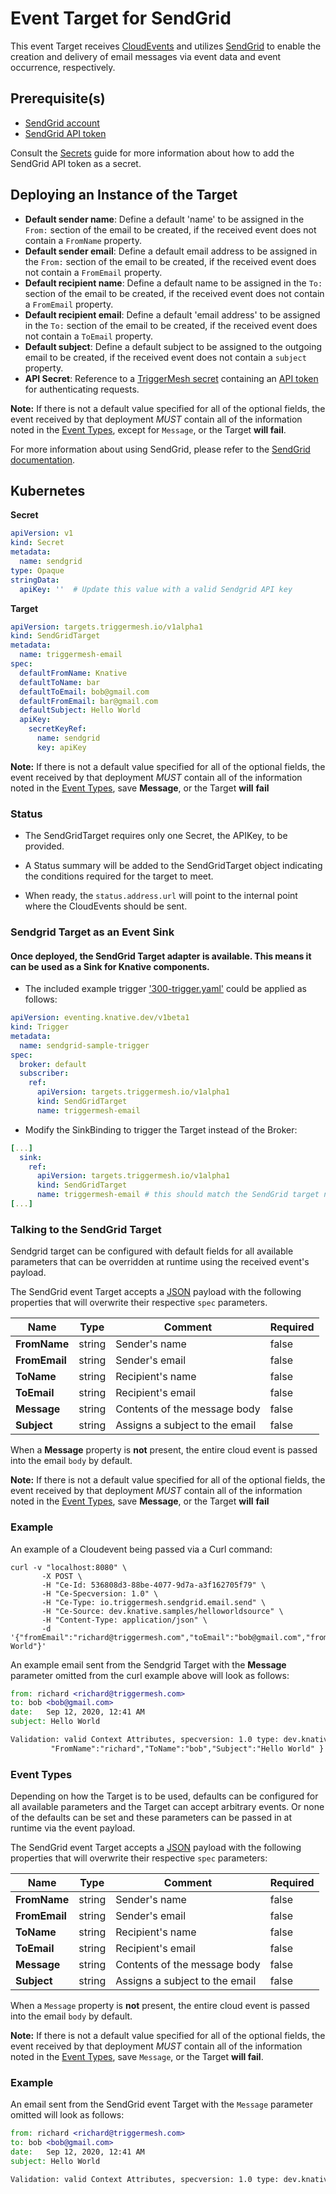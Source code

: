 # Event Target for SendGrid

This event Target receives [CloudEvents][ce] and utilizes [SendGrid][sg] to enable the creation and delivery of email messages via event data and event occurrence, respectively.

## Prerequisite(s)

- [SendGrid account][sgSU]
- [SendGrid API token][api]

Consult the [Secrets](../guides/secrets.md) guide for more information about how to add the SendGrid API token as a secret.

## Deploying an Instance of the Target

- **Default sender name**: Define a default 'name' to be assigned in the `From:` section of the email to be created, if the received event does not contain a `FromName` property.
- **Default sender email**: Define a default email address to be assigned in the `From:` section of the email to be created, if the received event does not contain a `FromEmail` property.
- **Default recipient name**: Define a default name to be assigned in the `To:` section of the email to be created, if the received event does not contain a `FromEmail` property.
- **Default recipient email**: Define a default 'email address' to be assigned in the `To:` section of the email to be created, if the received event does not contain a `ToEmail` property.
- **Default subject**: Define a default subject to be assigned to the outgoing email to be created, if the received event does not contain a `subject` property.
- **API Secret**: Reference to a [TriggerMesh secret](../guides/secrets.md) containing an [API token][api] for authenticating requests.

**Note:** If there is not a default value specified for all of the optional fields, the event received by that deployment *MUST* contain all of the information noted in the [Event Types](#event-types), except for `Message`, or the Target **will fail**.

For more information about using SendGrid, please refer to the [SendGrid documentation][docs].

## Kubernetes

**Secret**

```yaml
apiVersion: v1
kind: Secret
metadata:
  name: sendgrid
type: Opaque
stringData:
  apiKey: ''  # Update this value with a valid Sendgrid API key
```

**Target**

```yaml
apiVersion: targets.triggermesh.io/v1alpha1
kind: SendGridTarget
metadata:
  name: triggermesh-email
spec:
  defaultFromName: Knative
  defaultToName: bar
  defaultToEmail: bob@gmail.com
  defaultFromEmail: bar@gmail.com
  defaultSubject: Hello World
  apiKey:
    secretKeyRef:
      name: sendgrid
      key: apiKey
```

**Note:** If there is not a default value specified for all of the optional fields, the event received by that deployment *MUST* contain all of the information noted in the [Event Types](#event-types), save **Message**, or the Target **will** **fail**

### Status

* The SendGridTarget requires only one Secret, the APIKey, to be provided.

* A Status summary will be added to the SendGridTarget object indicating the conditions required for the target to meet.

* When ready, the `status.address.url` will point to the internal point where the CloudEvents should be sent.

### Sendgrid Target as an Event Sink

#### Once deployed, the SendGrid Target adapter is available. This means it can be used as a Sink for Knative components.

* The included example trigger ['300-trigger.yaml'](../samples/sendgrid/300-trigger.yaml) could be applied as follows:

```yaml
apiVersion: eventing.knative.dev/v1beta1
kind: Trigger
metadata:
  name: sendgrid-sample-trigger
spec:
  broker: default
  subscriber:
    ref:
      apiVersion: targets.triggermesh.io/v1alpha1
      kind: SendGridTarget
      name: triggermesh-email
```


* Modify the SinkBinding to trigger the Target instead of the Broker:

```yaml
[...]
  sink:
    ref:
      apiVersion: targets.triggermesh.io/v1alpha1
      kind: SendGridTarget
      name: triggermesh-email # this should match the SendGrid target name
[...]
```

### Talking to the SendGrid Target

Sendgrid target can be configured with default fields for all available parameters that can be overridden at runtime using the received event's payload.

The SendGrid event Target accepts a [JSON][ce-jsonformat] payload with the following properties that will overwrite their respective `spec` parameters.

| Name  |  Type |  Comment | Required
|---|---|---|---|
| **FromName** | string | Sender's name |false |
| **FromEmail** | string | Sender's email | false |
| **ToName** | string | Recipient's name | false |
| **ToEmail** | string | Recipient's email | false |
| **Message** | string | Contents of the message body | false |
| **Subject** | string | Assigns a subject to the email | false |

When a **Message** property is **not** present, the entire cloud event is passed into the email `body` by default.

**Note:** If there is not a default value specified for all of the optional fields, the event received by that deployment *MUST* contain all of the information noted in the [Event Types](#event-types), save **Message**, or the Target **will** **fail**

### Example

An example of a Cloudevent being passed via a Curl command:

```
curl -v "localhost:8080" \
       -X POST \
       -H "Ce-Id: 536808d3-88be-4077-9d7a-a3f162705f79" \
       -H "Ce-Specversion: 1.0" \
       -H "Ce-Type: io.triggermesh.sendgrid.email.send" \
       -H "Ce-Source: dev.knative.samples/helloworldsource" \
       -H "Content-Type: application/json" \
       -d '{"fromEmail":"richard@triggermesh.com","toEmail":"bob@gmail.com","fromName":"richard","toName":"bob","message":"hello","subject":"Hello World"}'
```


An example email sent from the Sendgrid Target with the **Message** parameter omitted from the curl example above will look as follows:

```email
from: richard <richard@triggermesh.com>
to:	bob <bob@gmail.com>
date:	Sep 12, 2020, 12:41 AM
subject: Hello World

Validation: valid Context Attributes, specversion: 1.0 type: dev.knative.samples.helloworld source: dev.knative.samples/helloworldsource id: 536808d3-88be-4077-9d7a-a3f162705f79 time: 2020-09-12T04:41:00.000610299Z datacontenttype: application/json Extensions, knativearrivaltime: 2020-09-12T04:41:00.006331845Z knativehistory: default-kne-trigger-kn-channel.midimansland.svc.cluster.local Data, { "FromEmail":"richard@triggermesh.com","ToEmail":"bob@gmail.com", \
         "FromName":"richard","ToName":"bob","Subject":"Hello World" }
```

[ce-jsonformat]: https://github.com/cloudevents/spec/blob/v1.0/json-format.md

### Event Types

Depending on how the Target is to be used, defaults can be configured for all available parameters and the Target can accept arbitrary events. Or none of the defaults can be set and these parameters can be passed in at runtime via the event payload.

The SendGrid event Target accepts a [JSON][ce-jsonformat] payload with the following properties that will overwrite their respective `spec` parameters:

| Name  |  Type |  Comment | Required
|---|---|---|---|
| **FromName** | string | Sender's name |false |
| **FromEmail** | string | Sender's email | false |
| **ToName** | string | Recipient's name | false |
| **ToEmail** | string | Recipient's email | false |
| **Message** | string | Contents of the message body | false |
| **Subject** | string | Assigns a subject to the email | false |

When a `Message` property is **not** present, the entire cloud event is passed into the email `body` by default.

**Note:** If there is not a default value specified for all of the optional fields, the event received by that deployment *MUST* contain all of the information noted in the [Event Types](#event-types), save `Message`, or the Target **will fail**.

### Example

An email sent from the SendGrid event Target with the `Message` parameter omitted will look as follows:

```email
from: richard <richard@triggermesh.com>
to:	bob <bob@gmail.com>
date:	Sep 12, 2020, 12:41 AM
subject: Hello World

Validation: valid Context Attributes, specversion: 1.0 type: dev.knative.samples.helloworld source: dev.knative.samples/helloworldsource id: 536808d3-88be-4077-9d7a-a3f162705f79 time: 2020-09-12T04:41:00.000610299Z datacontenttype: application/json Extensions, knativearrivaltime: 2020-09-12T04:41:00.006331845Z knativehistory: default-kne-trigger-kn-channel.midimansland.svc.cluster.local Data, { "event":"data"}
```

[sgSU]:https://signup.sendgrid.com/
[sg]:https://sendgrid.com/
[api]:https://sendgrid.com/docs/ui/account-and-settings/api-keys/

[ce]: https://cloudevents.io/
[ce-jsonformat]: https://github.com/cloudevents/spec/blob/v1.0/json-format.md
[docs]: https://sendgrid.com/docs/
